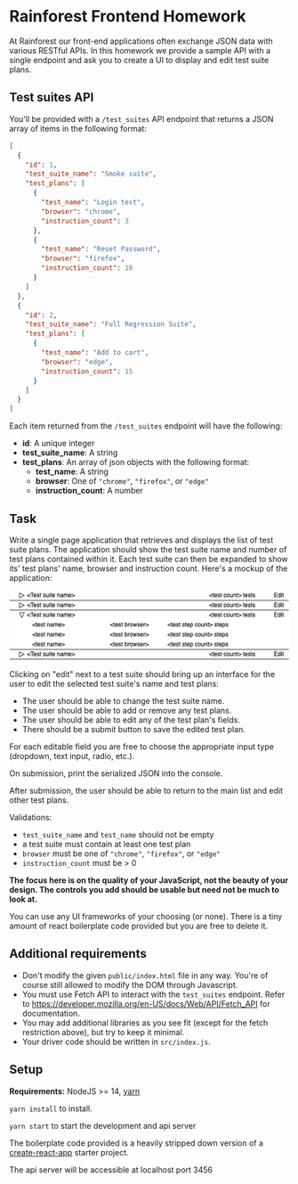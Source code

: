 # Rainforest Frontend Homework

At Rainforest our front-end applications often exchange JSON data with various RESTful APIs. In
this homework we provide a sample API with a single endpoint and ask you to create a UI to display and edit test suite plans.

## Test suites API
You'll be provided with a `/test_suites` API endpoint that returns a JSON array of items in the following format:

```json
[
  {
    "id": 1,
    "test_suite_name": "Smoke suite",
    "test_plans": [
      {
        "test_name": "Login test",
        "browser": "chrome",
        "instruction_count": 3
      },
      {
        "test_name": "Reset Password",
        "browser": "firefox",
        "instruction_count": 10
      }
    ]
  },
  {
    "id": 2,
    "test_suite_name": "Full Regression Suite",
    "test_plans": [
      {
        "test_name": "Add to cart",
        "browser": "edge",
        "instruction_count": 15
      }
    ]
  }
]
```

Each item returned from the `/test_suites` endpoint will have the following:

- **id**: A unique integer
- **test_suite_name**: A string
- **test_plans**: An array of json objects with the following format:
  - **test_name**: A string
  - **browser**: One of `"chrome"`, `"firefox"`, or `"edge"`
  - **instruction_count**: A number

## Task

Write a single page application that retrieves and displays the list of test suite plans. The application should show the test suite name and number of test plans contained within it. Each test suite can then be expanded to show its' test plans' name, browser and instruction count. Here's a mockup of the application:

![](./mockup.png)

Clicking on "edit" next to a test suite should bring up an interface for the user to edit the selected test suite's name and test plans:
- The user should be able to change the test suite name.
- The user should be able to add or remove any test plans.
- The user should be able to edit any of the test plan's fields.
- There should be a submit button to save the edited test plan.

For each editable field you are free to choose the appropriate input type (dropdown, text input, radio, etc.).

On submission, print the serialized JSON into the console.

After submission, the user should be able to return to the main list and edit other test plans.

Validations:
- `test_suite_name` and `test_name` should not be empty
- a test suite must contain at least one test plan
- `browser` must be one of `"chrome"`, `"firefox"`, or `"edge"`
- `instruction_count` must be > 0

**The focus here is on the quality of your JavaScript, not the beauty of your design. The controls you add should be usable but need not be much to look at.**

You can use any UI frameworks of your choosing (or none). There is a tiny amount of react boilerplate code provided but you are free to delete it.
## Additional requirements

- Don't modify the given `public/index.html` file in any way. You're of course still allowed to modify the DOM through Javascript.
- You must use Fetch API to interact with the `test_suites` endpoint. Refer to https://developer.mozilla.org/en-US/docs/Web/API/Fetch_API for documentation.
- You may add additional libraries as you see fit (except for the fetch restriction above), but try to keep it minimal.
- Your driver code should be written in `src/index.js`.

## Setup

**Requirements:** NodeJS >= 14, [yarn](https://yarnpkg.com/en/docs/install)

`yarn install` to install.

`yarn start` to start the development and api server

The boilerplate code provided is a heavily stripped down version of a [create-react-app](https://create-react-app.dev/) starter project.

The api server will be accessible at localhost port 3456
